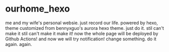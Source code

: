 # ourhome_hexo
me and my wife's personal websie.
just record our life.
powered by hexo, theme customized from bennyxguo's aurora hexo theme.
just do it.
stil can't make it
stil can't make it
make it! now the whole page will be deployed by Github Actions!
and now we will try notification!
change something.
do it again.
again.